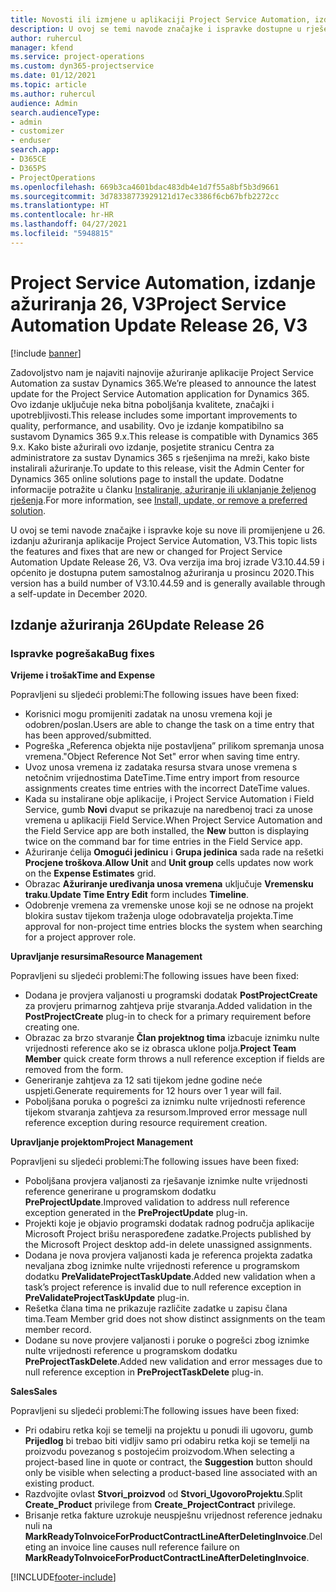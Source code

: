 ```yaml
---
title: Novosti ili izmjene u aplikaciji Project Service Automation, izdanje ažuriranja 26, V3
description: U ovoj se temi navode značajke i ispravke dostupne u rješenju Project Service Automation, izdanje ažuriranja 26, V3.
author: ruhercul
manager: kfend
ms.service: project-operations
ms.custom: dyn365-projectservice
ms.date: 01/12/2021
ms.topic: article
ms.author: ruhercul
audience: Admin
search.audienceType:
- admin
- customizer
- enduser
search.app:
- D365CE
- D365PS
- ProjectOperations
ms.openlocfilehash: 669b3ca4601bdac483db4e1d7f55a8bf5b3d9661
ms.sourcegitcommit: 3d78338773929121d17ec3386f6cb67bfb2272cc
ms.translationtype: HT
ms.contentlocale: hr-HR
ms.lasthandoff: 04/27/2021
ms.locfileid: "5948815"
---
```

# <a name="project-service-automation-update-release-26-v3"></a><span data-ttu-id="a3e00-103">Project Service Automation, izdanje ažuriranja 26, V3</span><span class="sxs-lookup"><span data-stu-id="a3e00-103">Project Service Automation Update Release 26, V3</span></span>

[!include [banner](../includes/psa-now-project-operations.md)]

<span data-ttu-id="a3e00-104">Zadovoljstvo nam je najaviti najnovije ažuriranje aplikacije Project Service Automation za sustav Dynamics 365.</span><span class="sxs-lookup"><span data-stu-id="a3e00-104">We’re pleased to announce the latest update for the Project Service Automation application for Dynamics 365.</span></span> <span data-ttu-id="a3e00-105">Ovo izdanje uključuje neka bitna poboljšanja kvalitete, značajki i upotrebljivosti.</span><span class="sxs-lookup"><span data-stu-id="a3e00-105">This release includes some important improvements to quality, performance, and usability.</span></span> <span data-ttu-id="a3e00-106">Ovo je izdanje kompatibilno sa sustavom Dynamics 365 9.x.</span><span class="sxs-lookup"><span data-stu-id="a3e00-106">This release is compatible with Dynamics 365 9.x.</span></span> <span data-ttu-id="a3e00-107">Kako biste ažurirali ovo izdanje, posjetite stranicu Centra za administratore za sustav Dynamics 365 s rješenjima na mreži, kako biste instalirali ažuriranje.</span><span class="sxs-lookup"><span data-stu-id="a3e00-107">To update to this release, visit the Admin Center for Dynamics 365 online solutions page to install the update.</span></span> <span data-ttu-id="a3e00-108">Dodatne informacije potražite u članku [Instaliranje, ažuriranje ili uklanjanje željenog rješenja](/power-platform/admin/install-remove-preferred-solution).</span><span class="sxs-lookup"><span data-stu-id="a3e00-108">For more information, see [Install, update, or remove a preferred solution](/power-platform/admin/install-remove-preferred-solution).</span></span>

<span data-ttu-id="a3e00-109">U ovoj se temi navode značajke i ispravke koje su nove ili promijenjene u 26. izdanju ažuriranja aplikacije Project Service Automation, V3.</span><span class="sxs-lookup"><span data-stu-id="a3e00-109">This topic lists the features and fixes that are new or changed for Project Service Automation Update Release 26, V3.</span></span> <span data-ttu-id="a3e00-110">Ova verzija ima broj izrade V3.10.44.59 i općenito je dostupna putem samostalnog ažuriranja u prosincu 2020.</span><span class="sxs-lookup"><span data-stu-id="a3e00-110">This version has a build number of V3.10.44.59 and is generally available through a self-update in December 2020.</span></span>

## <a name="update-release-26"></a><span data-ttu-id="a3e00-111">Izdanje ažuriranja 26</span><span class="sxs-lookup"><span data-stu-id="a3e00-111">Update Release 26</span></span>

### <a name="bug-fixes"></a><span data-ttu-id="a3e00-112">Ispravke pogrešaka</span><span class="sxs-lookup"><span data-stu-id="a3e00-112">Bug fixes</span></span>

<span data-ttu-id="a3e00-113">**Vrijeme i trošak**</span><span class="sxs-lookup"><span data-stu-id="a3e00-113">**Time and Expense**</span></span>

<span data-ttu-id="a3e00-114">Popravljeni su sljedeći problemi:</span><span class="sxs-lookup"><span data-stu-id="a3e00-114">The following issues have been fixed:</span></span>

- <span data-ttu-id="a3e00-115">Korisnici mogu promijeniti zadatak na unosu vremena koji je odobren/poslan.</span><span class="sxs-lookup"><span data-stu-id="a3e00-115">Users are able to change the task on a time entry that has been approved/submitted.</span></span>
- <span data-ttu-id="a3e00-116">Pogreška „Referenca objekta nije postavljena” prilikom spremanja unosa vremena.</span><span class="sxs-lookup"><span data-stu-id="a3e00-116">"Object Reference Not Set" error when saving time entry.</span></span>
- <span data-ttu-id="a3e00-117">Uvoz unosa vremena iz zadataka resursa stvara unose vremena s netočnim vrijednostima DateTime.</span><span class="sxs-lookup"><span data-stu-id="a3e00-117">Time entry import from resource assignments creates time entries with the incorrect DateTime values.</span></span>
- <span data-ttu-id="a3e00-118">Kada su instalirane obje aplikacije, i Project Service Automation i Field Service, gumb **Novi** dvaput se prikazuje na naredbenoj traci za unose vremena u aplikaciji Field Service.</span><span class="sxs-lookup"><span data-stu-id="a3e00-118">When Project Service Automation and the Field Service app are both installed, the **New** button is displaying twice on the command bar for time entries in the Field Service app.</span></span>
- <span data-ttu-id="a3e00-119">Ažuriranje ćelija **Omogući jedinicu** i **Grupa jedinica** sada rade na rešetki **Procjene troškova**.</span><span class="sxs-lookup"><span data-stu-id="a3e00-119">**Allow Unit** and **Unit group** cells updates now work on the **Expense Estimates** grid.</span></span>
- <span data-ttu-id="a3e00-120">Obrazac **Ažuriranje uređivanja unosa vremena** uključuje **Vremensku traku**.</span><span class="sxs-lookup"><span data-stu-id="a3e00-120">**Update Time Entry Edit** form includes **Timeline**.</span></span>
- <span data-ttu-id="a3e00-121">Odobrenje vremena za vremenske unose koji se ne odnose na projekt blokira sustav tijekom traženja uloge odobravatelja projekta.</span><span class="sxs-lookup"><span data-stu-id="a3e00-121">Time approval for non-project time entries blocks the system when searching for a project approver role.</span></span>

<span data-ttu-id="a3e00-122">**Upravljanje resursima**</span><span class="sxs-lookup"><span data-stu-id="a3e00-122">**Resource Management**</span></span>

<span data-ttu-id="a3e00-123">Popravljeni su sljedeći problemi:</span><span class="sxs-lookup"><span data-stu-id="a3e00-123">The following issues have been fixed:</span></span>

- <span data-ttu-id="a3e00-124">Dodana je provjera valjanosti u programski dodatak **PostProjectCreate** za provjeru primarnog zahtjeva prije stvaranja.</span><span class="sxs-lookup"><span data-stu-id="a3e00-124">Added validation in the **PostProjectCreate** plug-in to check for a primary requirement before creating one.</span></span>
- <span data-ttu-id="a3e00-125">Obrazac za brzo stvaranje **Član projektnog tima** izbacuje iznimku nulte vrijednosti reference ako se iz obrasca uklone polja.</span><span class="sxs-lookup"><span data-stu-id="a3e00-125">**Project Team Member** quick create form throws a null reference exception if fields are removed from the form.</span></span>
- <span data-ttu-id="a3e00-126">Generiranje zahtjeva za 12 sati tijekom jedne godine neće uspjeti.</span><span class="sxs-lookup"><span data-stu-id="a3e00-126">Generate requirements for 12 hours over 1 year will fail.</span></span>
- <span data-ttu-id="a3e00-127">Poboljšana poruka o pogrešci za iznimku nulte vrijednosti reference tijekom stvaranja zahtjeva za resursom.</span><span class="sxs-lookup"><span data-stu-id="a3e00-127">Improved error message null reference exception during resource requirement creation.</span></span>

<span data-ttu-id="a3e00-128">**Upravljanje projektom**</span><span class="sxs-lookup"><span data-stu-id="a3e00-128">**Project Management**</span></span>

<span data-ttu-id="a3e00-129">Popravljeni su sljedeći problemi:</span><span class="sxs-lookup"><span data-stu-id="a3e00-129">The following issues have been fixed:</span></span>

- <span data-ttu-id="a3e00-130">Poboljšana provjera valjanosti za rješavanje iznimke nulte vrijednosti reference generirane u programskom dodatku **PreProjectUpdate**.</span><span class="sxs-lookup"><span data-stu-id="a3e00-130">Improved validation to address null reference exception generated in the **PreProjectUpdate** plug-in.</span></span>
- <span data-ttu-id="a3e00-131">Projekti koje je objavio programski dodatak radnog područja aplikacije Microsoft Project brišu neraspoređene zadatke.</span><span class="sxs-lookup"><span data-stu-id="a3e00-131">Projects published by the Microsoft Project desktop add-in delete unassigned assignments.</span></span>
- <span data-ttu-id="a3e00-132">Dodana je nova provjera valjanosti kada je referenca projekta zadatka nevaljana zbog iznimke nulte vrijednosti reference u programskom dodatku **PreValidateProjectTaskUpdate**.</span><span class="sxs-lookup"><span data-stu-id="a3e00-132">Added new validation when a task’s project reference is invalid due to null reference exception in **PreValidateProjectTaskUpdate** plug-in.</span></span>
- <span data-ttu-id="a3e00-133">Rešetka člana tima ne prikazuje različite zadatke u zapisu člana tima.</span><span class="sxs-lookup"><span data-stu-id="a3e00-133">Team Member grid does not show distinct assignments on the team member record.</span></span>
- <span data-ttu-id="a3e00-134">Dodane su nove provjere valjanosti i poruke o pogrešci zbog iznimke nulte vrijednosti reference u programskom dodatku **PreProjectTaskDelete**.</span><span class="sxs-lookup"><span data-stu-id="a3e00-134">Added new validation and error messages due to null reference exception in **PreProjectTaskDelete** plug-in.</span></span>

<span data-ttu-id="a3e00-135">**Sales**</span><span class="sxs-lookup"><span data-stu-id="a3e00-135">**Sales**</span></span>

<span data-ttu-id="a3e00-136">Popravljeni su sljedeći problemi:</span><span class="sxs-lookup"><span data-stu-id="a3e00-136">The following issues have been fixed:</span></span>

- <span data-ttu-id="a3e00-137">Pri odabiru retka koji se temelji na projektu u ponudi ili ugovoru, gumb **Prijedlog** bi trebao biti vidljiv samo pri odabiru retka koji se temelji na proizvodu povezanog s postojećim proizvodom.</span><span class="sxs-lookup"><span data-stu-id="a3e00-137">When selecting a project-based line in quote or contract, the **Suggestion** button should only be visible when selecting a product-based line associated with an existing product.</span></span>
- <span data-ttu-id="a3e00-138">Razdvojite ovlast **Stvori_proizvod** od **Stvori_UgovoroProjektu**.</span><span class="sxs-lookup"><span data-stu-id="a3e00-138">Split **Create_Product** privilege from **Create_ProjectContract** privilege.</span></span>
- <span data-ttu-id="a3e00-139">Brisanje retka fakture uzrokuje neuspješnu vrijednost reference jednaku nuli na **MarkReadyToInvoiceForProductContractLineAfterDeletingInvoice**.</span><span class="sxs-lookup"><span data-stu-id="a3e00-139">Deleting an invoice line causes null reference failure on **MarkReadyToInvoiceForProductContractLineAfterDeletingInvoice**.</span></span>


[!INCLUDE[footer-include](../includes/footer-banner.md)]